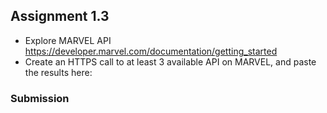 ## Assignment 1.3

- Explore MARVEL API https://developer.marvel.com/documentation/getting_started
- Create an HTTPS call to at least 3 available API on MARVEL, and paste the results here:

### Submission 

